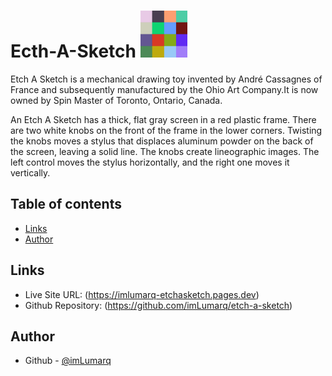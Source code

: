 # Ecth-A-Sketch <img src="./images/tab-image.png" width="75" height="75">

Etch A Sketch is a mechanical drawing toy invented by André Cassagnes of France and subsequently manufactured by the Ohio Art Company.It is now owned by Spin Master of Toronto, Ontario, Canada.

An Etch A Sketch has a thick, flat gray screen in a red plastic frame. There are two white knobs on the front of the frame in the lower corners. Twisting the knobs moves a stylus that displaces aluminum powder on the back of the screen, leaving a solid line. The knobs create lineographic images. The left control moves the stylus horizontally, and the right one moves it vertically.

## Table of contents

-   [Links](#links)
-   [Author](#author)
  
## Links

-   Live Site URL: (https://imlumarq-etchasketch.pages.dev)
-   Github Repository: (https://github.com/imLumarq/etch-a-sketch)

## Author

-   Github - [@imLumarq](https://github.com/imLumarq)
